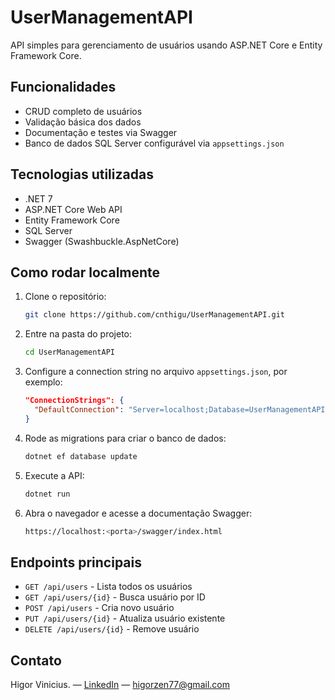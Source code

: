 # UserManagementAPI

API simples para gerenciamento de usuários usando ASP.NET Core e Entity Framework Core.

## Funcionalidades

- CRUD completo de usuários
- Validação básica dos dados
- Documentação e testes via Swagger
- Banco de dados SQL Server configurável via `appsettings.json`

## Tecnologias utilizadas

- .NET 7
- ASP.NET Core Web API
- Entity Framework Core
- SQL Server
- Swagger (Swashbuckle.AspNetCore)

## Como rodar localmente

1.  Clone o repositório:

    ```bash
    git clone https://github.com/cnthigu/UserManagementAPI.git
    ```

2.  Entre na pasta do projeto:

    ```bash
    cd UserManagementAPI
    ```

3.  Configure a connection string no arquivo `appsettings.json`, por exemplo:

    ```json
    "ConnectionStrings": {
      "DefaultConnection": "Server=localhost;Database=UserManagementAPI;Trusted_Connection=True;TrustServerCertificate=True;"
    }
    ```

4.  Rode as migrations para criar o banco de dados:

    ```bash
    dotnet ef database update
    ```

5.  Execute a API:

    ```bash
    dotnet run
    ```

6.  Abra o navegador e acesse a documentação Swagger:

    ```bash
    https://localhost:<porta>/swagger/index.html
    ```

## Endpoints principais

-   `GET /api/users` - Lista todos os usuários
-   `GET /api/users/{id}` - Busca usuário por ID
-   `POST /api/users` - Cria novo usuário
-   `PUT /api/users/{id}` - Atualiza usuário existente
-   `DELETE /api/users/{id}` - Remove usuário

## Contato

Higor Vinicius. — [LinkedIn](https://www.linkedin.com/in/higor-cnt-vinicius/) — higorzen77@gmail.com
